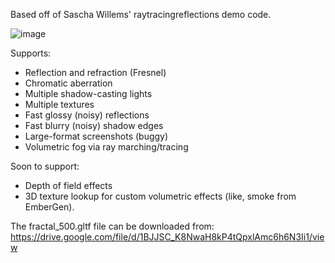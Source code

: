 Based off of Sascha Willems' raytracingreflections demo code.

![image](https://github.com/sjhalayka/sw_partial_reflectivity/assets/16404554/8c446e42-b6d2-4c09-86fa-54e3a0279d08)

Supports:
- Reflection and refraction (Fresnel)
- Chromatic aberration
- Multiple shadow-casting lights
- Multiple textures
- Fast glossy (noisy) reflections
- Fast blurry (noisy) shadow edges
- Large-format screenshots (buggy)
- Volumetric fog via ray marching/tracing

Soon to support:
- Depth of field effects
- 3D texture lookup for custom volumetric effects (like, smoke from EmberGen).

The fractal_500.gltf file can be downloaded from: https://drive.google.com/file/d/1BJJSC_K8NwaH8kP4tQpxlAmc6h6N3Ii1/view
